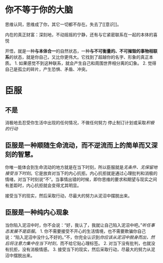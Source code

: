 
# 你不等于你的大脑
思维认同，思维成了你，其它一切都不存在。失去了[[意识]]。

内在的真正财富：深刻地，不动摇摇的宁静，还有与它紧密联系在一起的本体的喜悦

开悟，就是一种**与本体合一**的自然状态，一种**与不可衡量的、不可摧毁的事物相联系**的状态，就是你自己，又比你更伟大。它找到了超越你的名字、形象的真正本质。
	1. 如果感觉不到这种联系，就会产生自己和周围世界相分离的幻象。
	2. 觉得自己是孤立的碎片，产生恐惧、矛盾、冲突。




# 臣服
## 不是
消极地去忍受你生活中出现的任何情况，不做任何努力
停止制订计划或采取*积极的行动*

## 臣服是一种顺随**生命流动**，而不逆流而上的简单而又深刻的智慧。
你唯一能体会到生命流动的地方就是在当下时刻，所以臣服就是*无条件、无保留地接受当下时刻*。它是放弃对当下的内心抗拒。内心抗拒就是通过心理批判和消极的情绪，对当下时刻说“不”。当事情出错的时候，即你思维的要求和期望与现实之间有差距时，内心抗拒就会变得尤其明显。

接受当下的现实，然后采取行动，尽最大的努力从泥沼中摆脱出来。
## 臣服是一种纯内心现象
当你陷入泥沼中时，你不会说：“好，我认了，我就让自己陷入泥沼中吧。”*听任事态发展不是臣服*。
	1. 你不需要接受不开心的生活情境，也不需要欺骗你自己说：“陷入泥沼中没什么不好的。”不，你完全认识到*你应该从泥沼中脱身而出，然后将注意力集中在当下时刻*，而不给它贴心理标签。
	2. 对当下没有批判，也就没有抗拒，没有消极情感。
	3. 接受当下的现实，然后采取行动，尽最大的努力从泥沼中摆脱出来。